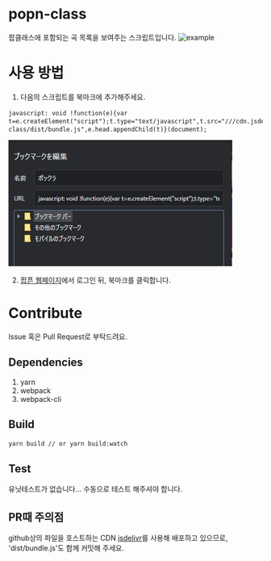 # popn-class

팝클래스에 포함되는 곡 목록을 보여주는 스크립트입니다.
![example](https://user-images.githubusercontent.com/48484989/192114398-5cca3b43-75c2-49a1-8d09-57966b8f37a8.png)


# 사용 방법

1. 다음의 스크립트를 북마크에 추가해주세요.

```
javascript: void !function(e){var t=e.createElement("script");t.type="text/javascript",t.src="///cdn.jsdelivr.net/gh/sonohoshi/popn-class/dist/bundle.js",e.head.appendChild(t)}(document);
```

![add script to bookmark](readme_1.png)

2. [팝픈 웹페이지](https://p.eagate.573.jp/game/popn/unilab/playdata/index.html)에서 로그인 뒤, 북마크를 클릭합니다.

# Contribute

Issue 혹은 Pull Request로 부탁드려요.

## Dependencies

1. yarn
2. webpack
3. webpack-cli

## Build

```
yarn build // or yarn build:watch
```

## Test

유닛테스트가 없습니다... 수동으로 테스트 해주셔야 합니다.

## PR때 주의점

github상의 파일을 호스트하는 CDN [jsdelivr](https://cdn.jsdelivr.net/)를 사용해 배포하고 있으므로, 'dist/bundle.js'도 함께 커밋해 주세요.
